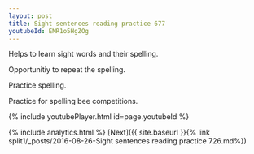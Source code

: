 ```yaml
---
layout: post
title: Sight sentences reading practice 677
youtubeId: EMR1o5HgZOg
---
```

 
 
Helps to learn sight words and their spelling.

Opportunitiy to repeat the spelling. 

Practice spelling. 
 
Practice for spelling bee competitions. 
 
{% include youtubePlayer.html id=page.youtubeId %}
 
 
{% include analytics.html %} 
[Next]({{ site.baseurl }}{% link  split1/_posts/2016-08-26-Sight sentences reading practice 726.md%})
 

